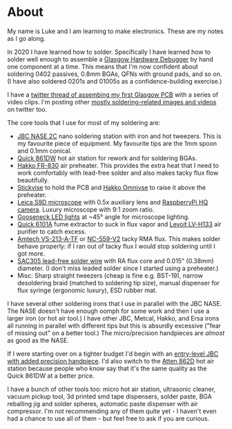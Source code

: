 # About

My name is Luke and I am learning to make electronics. These are my notes as I go along.

In 2020 I have learned how to solder. Specifically I have learned how to solder well enough to assemble a [Glasgow Hardware Debugger](https://github.com/GlasgowEmbedded/glasgow#revc) by hand one component at a time. This means that I'm now confident about soldering 0402 passives, 0.8mm BGAs, QFNs with ground pads, and so on. (I have also soldered 0201s and 01005s as a confidence-building exercise.)
    
I have a [twitter thread of assembing my first Glasgow PCB](https://twitter.com/lukego/status/1310531162021023746) with a series of video clips. I'm posting other [mostly soldering-related
images and videos](https://twitter.com/lukego/media) on twitter too.

The core tools that I use for most of my soldering are:

- [JBC NASE
2C](https://eleshop.eu/jbc-nase-nano-soldeer-desoldeerstation.html)
nano soldering station with iron and hot tweezers. This is my favourite piece of equipment. My favourite tips are the 1mm spoon and 0.1mm conical.
- [Quick 861DW](https://eleshop.eu/quick-861dw-hot-air-station.html) hot air station for rework and for soldering BGAs.
- [Hakko FR-830](https://www.batterfly.com/shop/en/hakko-fr830) air preheater. This provides the extra heat that I need to work comfortably with lead-free solder and also makes tacky flux flow beautifully.
- [Stickvise](https://www.digikey.se/product-detail/sv/adafruit-industries-llc/3197/1528-1747-ND/6198266) to hold the PCB and [Hakko Omnivse](https://www.batterfly.com/shop/en/hakko-c1390c) to raise it above the preheater. 
- [Leica S9D microscope](https://www.leica-microsystems.com/products/stereo-microscopes-macroscopes/p/leica-s9-e/) with 0.5x auxiliary lens and [RaspberryPi HQ camera](https://www.raspberrypi.org/products/raspberry-pi-high-quality-camera/?resellerType=home). Luxury microscope with 9:1 zoom ratio.
- [Gooseneck LED lights](https://www.aliexpress.com/item/32773575692.html) at ~45° angle for microscope lighting.
- [Quick 6101A](https://eleshop.eu/quick-6101a1.html) fume extractor to suck in flux vapor and [Levoit LV-H133](https://www.levoit.com/allproducts/lv-h133-hepa-air-purifier-for-large-room) air purifier to catch excess.
- [Amtech VS-213-A-TF](https://www.amazon.com/AMTECH-VS-213-Universal-No-clean-Dispencing/dp/B0844VMQYB) or [NC-559-V2](https://www.tme.eu/en/details/anc559v2_10/fluxes/amtech/nc-559-v2/) tacky RMA flux. This makes solder behave properly: if I ran out of tacky flux I would stop soldering until I got more.
- [SAC305 lead-free solder wire](https://www.digikey.se/product-detail/en/chip-quik-inc/RASWLF.015-1OZ/RASWLF.0151OZ-ND/9682011) with RA flux core and 0.015" (0.38mm) diameter. (I don't miss leaded solder since I started using a preheater.)
- Misc: Sharp straight tweezers (cheap is fine e.g. BST-19), narrow desoldering braid (matched to soldering tip size), manual dispenser for flux syringe (ergonomic luxury), ESD rubber mat.

I have several other soldering irons that I use in parallel with the JBC NASE. The NASE doesn't have enough oomph for some work and then I use a larger iron (or hot air tool.) I have other JBC, Metcal, Hakko, and Ersa irons all running in parallel with different tips but this is absurdly excessive ("fear of missing out" on a better tool.) The micro/precision handpieces are *almost* as good as the NASE.

If I were starting over on a tighter budget I'd begin with an [entry-level JBC with added precision handpiece](https://twitter.com/lukego/status/1318463281900683264). I'd also switch to the [Atten 862D](https://eleshop.eu/atten-st-862d-hot-air-soldering-station.html) hot air station because people who know say that it's the same quality as the Quick 861DW at a better price.

I have a bunch of other tools too: micro hot air station, ultrasonic cleaner, vacuum pickup tool, 3d printed smd tape dispensers, solder paste, BGA reballing jig and solder spheres, automatic paste dispenser with air compressor. I'm not recommending any of them quite yet - I haven't even had a chance to use all of them - but feel free to ask if you are curious.


